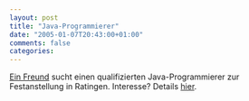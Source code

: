 ```yaml
---
layout: post
title: "Java-Programmierer"
date: "2005-01-07T20:43:00+01:00"
comments: false
categories: 
---
```


<p><a href="http://www.schmidetzki.net">Ein Freund</a> sucht einen qualifizierten Java-Programmierer zur Festanstellung in Ratingen. Interesse?  Details <a href="http://dev.innovationgate.de/WebGatePublisher/wga-developer-center/html/default/wsci-68am5v">hier</a>.</p>


